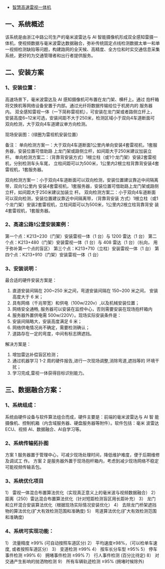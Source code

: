 - [智慧高速雷视一体机](http://www.zjzhonglu.cn/newsinfo/1483854.html)

## 一、系统概述

该系统是由浙江中路公司生产的毫米波雷达与 AI  智能摄像机形成双全感知雷摄一体机，使视频数据与毫米波雷达数据融合，弥补传统固定点线检测数据太单一和单一视频检测缺陷等问题，构建路网的全天候、高精度、全方位和时实交通信息采集系统，更好的为交通管理者和出行者提供服务。

## 二、安装方案

###  1、安装位置：

 高速场景下，毫米波雷达及 AI 感知摄像机可布置在龙门架、横杆上。通过
 抱杆箱将交换机等网络设备安置于内部。通过光纤将数据传输给位于机房内的
 服务器内。
 双全感知雷视一体（一下简称雷视机），可安装在龙门架或者路侧立杆上，
 安装高度6~12米可选，安装间距不大于250米，检测区域小于双向4车道断面可
 双向检测，大于双向4车道建议单方向检测。

现场安装图：（绿圈为雷视机安装位置）

备注： 单向检测方案一：大于双向4车道断面1公里内单向安装4套雷视机，1套服务器，安装位置可借助路 上龙门架或路侧立杆，如间距大于250米建议加装立杆。 
 单向检测方案二：（背靠背安装方式）1根立柱（或1个龙门架）安装2套雷视机，分别检测车头车尾， 立柱间距可以为500米，1公里内2根立柱背靠背安装4套雷视机，1套服务器。

双向检测方案一：小于双向4车道断面可以双向检测，安装位置建议靠近中间隔离带，双向1公里内 安装4套雷视机，1套服务器，安装位置可借助路上龙门架或路侧立杆，如间距大于250米建议加装立 杆。 
 双向检测方案二：小于双向4车道断面可以双向检测，安装位置建议靠近中间隔离带，（背靠背安装 方式）1根立柱（或1个龙门架）安装2套雷视机，立柱间距可以为500米，1公里内2根立柱背靠背安 
 装4套雷视机，1套服务器。

### 2、高速公路1公里安装案例：

第一个点：K213+230（门架）安装雷视一体（1 台）与 1200 雷达（1 台） 第二个点：K213+480（门架）安装雷视一体（1 台）与 408 雷达（1 台）（杭向， 
 用于弥补第一个点的盲区）
 第三个点：K213+710（立柱）安装雷视一体（1 台） 第四个点：K213+910（门架）安装雷视一体（1 台）

### 3、安装说明：

 最合适的硬件安装方案是：

1) 直道安装间隔在 200~250 米之间，弯道安装间隔在 150~200 米之间， 安装高度大于 6 米；
2) 具有网络（千兆带宽）和供电（100w/220v）,以及机械安装位置；
3) 网络安全通畅, 服务器可以安装在监控中心，否则需要安装在现场抱杆箱内
4) 服务器外置供电需 500w/220V）。现场实际安装条件是：
5) 安装间隔略大，安装高度满足 6 米；
6) 网络供电情况尚不确定，需要检测确认；
7) 道路存在一定的弯度，中间有标志牌遮挡。


 解决方案是：

1) 增加雷达补偿盲区检测；
2) 通过机器学习 1-2 周的硬件报告,进行一次现场调整,消除弯道,遮挡等的
    环境干扰；
3) 学习完成,雷视一体获得目标识别能力。

## 三、数据融合方案：

### 1、系统组成：

系统由硬件设备与软件算法组合而成，硬件主要是：前端的毫米波雷达与 AI 智 能摄像机、控制机箱（内含域服务器、硬盘服务器等附件）。软件包括：毫米 波雷达 ECU、视频 AI、数据融合、AI自学习等。

### 2、系统传输拓扑图

方案 1 服务器置于管理中心，可减少现场处理时间，降低维护难度，便于后期维修及调试工 作。
 方案 2 是服务器外置于现场抱杆箱内，考虑到减少现场网络不稳定可能视频传输丢包。

### 3、系统优化项目

 1） 雷视一体混合布置算法优化（实现真正意义上的毫米波与视频数据融合）
 2） 距离（250）雷达混合布置算法优化（针对短距检测盲区用长距补充）
 3） 龙门和立杆混合安装算法优化（根据现场实际情况安装优化）
 4） 去除龙门桥架遮挡物的算法优化(扩大有效检测范围和准确度)
 5） 弯道算法优化(扩大有效检测范围和准确度)

### 4、系统可实现功能：

 1）     流量精度 ≥99%  (可自动按照车道区分)
 2）     平均速度≥98%，（可以检单车速度,  或者按照车道区分）
 3）     变道检测 ≥99%
 4）     按车长分车型 ≥95%
 5）     停车事件检测 ≥99%
 6）     拥堵事件检测 ≥99%
 7）     行人事件检测 (百分比待定)
 8）     对交通产生影响的抛洒物检测
 9）     所有车辆轨迹检测 ≥95%  (拥堵时候除外)